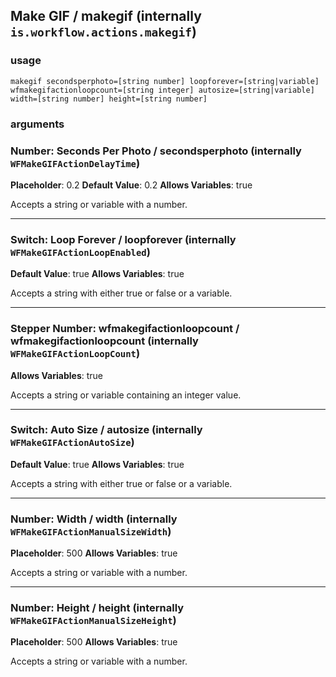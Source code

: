 
## Make GIF / makegif (internally `is.workflow.actions.makegif`)


### usage
`makegif secondsperphoto=[string number] loopforever=[string|variable] wfmakegifactionloopcount=[string integer] autosize=[string|variable] width=[string number] height=[string number]`

### arguments
### Number: Seconds Per Photo / secondsperphoto (internally `WFMakeGIFActionDelayTime`)
**Placeholder**: 0.2
**Default Value**: 0.2
**Allows Variables**: true


Accepts a string 
or variable
with a number.

---

### Switch: Loop Forever / loopforever (internally `WFMakeGIFActionLoopEnabled`)
**Default Value**: true
**Allows Variables**: true


Accepts a string with either true or false
or a variable.

---

### Stepper Number: wfmakegifactionloopcount / wfmakegifactionloopcount (internally `WFMakeGIFActionLoopCount`)
**Allows Variables**: true


Accepts a string 
or variable
containing an integer value.

---

### Switch: Auto Size / autosize (internally `WFMakeGIFActionAutoSize`)
**Default Value**: true
**Allows Variables**: true


Accepts a string with either true or false
or a variable.

---

### Number: Width / width (internally `WFMakeGIFActionManualSizeWidth`)
**Placeholder**: 500
**Allows Variables**: true


Accepts a string 
or variable
with a number.

---

### Number: Height / height (internally `WFMakeGIFActionManualSizeHeight`)
**Placeholder**: 500
**Allows Variables**: true


Accepts a string 
or variable
with a number.
